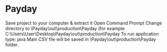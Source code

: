# Payday

Save project to your computer & extract it
Open Command Prompt
Change directory to \Payday\out\production\Payday (for example C:\Users\User\Desktop\Payday\out\production\Payday
To run application type: java Main
CSV file will be saved in \Payday\out\production\Payday folder.
